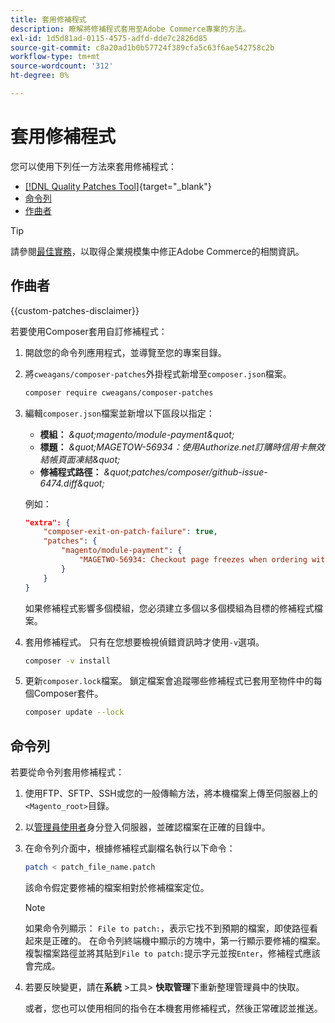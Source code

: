 ```yaml
---
title: 套用修補程式
description: 瞭解將修補程式套用至Adobe Commerce專案的方法。
exl-id: 1d5d81ad-0115-4575-adfd-dde7c2826d85
source-git-commit: c8a20ad1b0b57724f389cfa5c63f6ae542758c2b
workflow-type: tm+mt
source-wordcount: '312'
ht-degree: 0%

---
```


# 套用修補程式

您可以使用下列任一方法來套用修補程式：

- [[!DNL Quality Patches Tool]](https://experienceleague.adobe.com/tools/commerce-quality-patches/index.html){target="_blank"}
- [命令列](../patches/apply.md#command-line)
- [作曲者](../patches/apply.md#composer)


>[!TIP]
>
>請參閱[最佳實務](../../implementation-playbook/best-practices/maintenance/patching-at-scale.md)，以取得企業規模集中修正Adobe Commerce的相關資訊。

## 作曲者

{{custom-patches-disclaimer}}

若要使用Composer套用自訂修補程式：

1. 開啟您的命令列應用程式，並導覽至您的專案目錄。
1. 將`cweagans/composer-patches`外掛程式新增至`composer.json`檔案。

   ```bash
   composer require cweagans/composer-patches
   ```

1. 編輯`composer.json`檔案並新增以下區段以指定：
   - **模組：** *\&quot;magento/module-payment\&quot;*
   - **標題：** *\&quot;MAGETOW-56934：使用Authorize.net訂購時信用卡無效結帳頁面凍結\&quot;*
   - **修補程式路徑：** *\&quot;patches/composer/github-issue-6474.diff\&quot;*

   例如：

   ```json
   "extra": {
       "composer-exit-on-patch-failure": true,
       "patches": {
           "magento/module-payment": {
               "MAGETWO-56934: Checkout page freezes when ordering with Authorize.net with invalid credit card": "patches/composer/github-issue-6474.diff"
           }
       }
   }
   ```

   如果修補程式影響多個模組，您必須建立多個以多個模組為目標的修補程式檔案。

1. 套用修補程式。 只有在您想要檢視偵錯資訊時才使用`-v`選項。

   ```bash
   composer -v install
   ```

1. 更新`composer.lock`檔案。 鎖定檔案會追蹤哪些修補程式已套用至物件中的每個Composer套件。

   ```bash
   composer update --lock
   ```

## 命令列

若要從命令列套用修補程式：

1. 使用FTP、SFTP、SSH或您的一般傳輸方法，將本機檔案上傳至伺服器上的`<Magento_root>`目錄。
1. 以[管理員使用者](../../configuration/cli/config-cli.md#prerequisites)身分登入伺服器，並確認檔案在正確的目錄中。
1. 在命令列介面中，根據修補程式副檔名執行以下命令：

   ```bash
   patch < patch_file_name.patch
   ```

   該命令假定要修補的檔案相對於修補檔案定位。

   >[!NOTE]
   >
   >如果命令列顯示： `File to patch:`，表示它找不到預期的檔案，即使路徑看起來是正確的。 在命令列終端機中顯示的方塊中，第一行顯示要修補的檔案。 複製檔案路徑並將其貼到`File to patch:`提示字元並按`Enter`，修補程式應該會完成。

1. 若要反映變更，請在&#x200B;**系統** >工具> **快取管理**&#x200B;下重新整理管理員中的快取。

   或者，您也可以使用相同的指令在本機套用修補程式，然後正常確認並推送。
